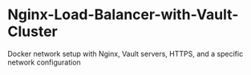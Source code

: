 # Nginx-Load-Balancer-with-Vault-Cluster
Docker network setup with Nginx, Vault servers, HTTPS, and a specific network configuration
